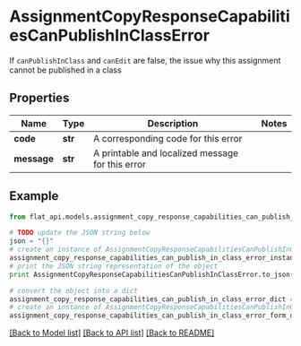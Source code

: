 # AssignmentCopyResponseCapabilitiesCanPublishInClassError

If `canPublishInClass` and `canEdit` are false, the issue why this assignment cannot be published in a class 

## Properties

Name | Type | Description | Notes
------------ | ------------- | ------------- | -------------
**code** | **str** | A corresponding code for this error | 
**message** | **str** | A printable and localized message for this error | 

## Example

```python
from flat_api.models.assignment_copy_response_capabilities_can_publish_in_class_error import AssignmentCopyResponseCapabilitiesCanPublishInClassError

# TODO update the JSON string below
json = "{}"
# create an instance of AssignmentCopyResponseCapabilitiesCanPublishInClassError from a JSON string
assignment_copy_response_capabilities_can_publish_in_class_error_instance = AssignmentCopyResponseCapabilitiesCanPublishInClassError.from_json(json)
# print the JSON string representation of the object
print AssignmentCopyResponseCapabilitiesCanPublishInClassError.to_json()

# convert the object into a dict
assignment_copy_response_capabilities_can_publish_in_class_error_dict = assignment_copy_response_capabilities_can_publish_in_class_error_instance.to_dict()
# create an instance of AssignmentCopyResponseCapabilitiesCanPublishInClassError from a dict
assignment_copy_response_capabilities_can_publish_in_class_error_form_dict = assignment_copy_response_capabilities_can_publish_in_class_error.from_dict(assignment_copy_response_capabilities_can_publish_in_class_error_dict)
```
[[Back to Model list]](../README.md#documentation-for-models) [[Back to API list]](../README.md#documentation-for-api-endpoints) [[Back to README]](../README.md)


